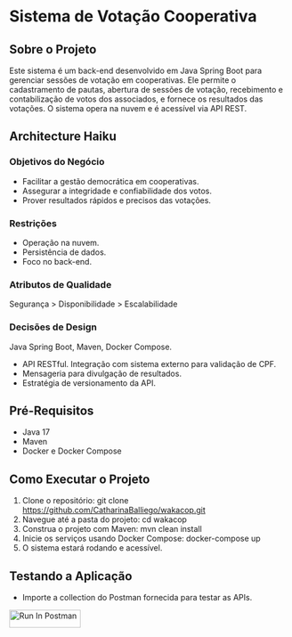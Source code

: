 # Sistema de Votação Cooperativa

## Sobre o Projeto
Este sistema é um back-end desenvolvido em Java Spring Boot para gerenciar sessões de votação em cooperativas. Ele permite o cadastramento de pautas, abertura de sessões de votação, recebimento e contabilização de votos dos associados, e fornece os resultados das votações. O sistema opera na nuvem e é acessível via API REST.

## Architecture Haiku
### Objetivos do Negócio
- Facilitar a gestão democrática em cooperativas.
- Assegurar a integridade e confiabilidade dos votos.
- Prover resultados rápidos e precisos das votações.

  
### Restrições
- Operação na nuvem.
- Persistência de dados.
- Foco no back-end.

  
### Atributos de Qualidade
Segurança > Disponibilidade > Escalabilidade

### Decisões de Design
Java Spring Boot, Maven, Docker Compose.
- API RESTful.
 Integração com sistema externo para validação de CPF.
- Mensageria para divulgação de resultados.
- Estratégia de versionamento da API.
  
## Pré-Requisitos
- Java 17
- Maven
- Docker e Docker Compose
  
## Como Executar o Projeto
1. Clone o repositório: git clone https://github.com/CatharinaBalliego/wakacop.git
2. Navegue até a pasta do projeto: cd wakacop
3. Construa o projeto com Maven: mvn clean install
4. Inicie os serviços usando Docker Compose: docker-compose up
5. O sistema estará rodando e acessível.

## Testando a Aplicação
- Importe a collection do Postman fornecida para testar as APIs.

[<img src="https://run.pstmn.io/button.svg" alt="Run In Postman" style="width: 128px; height: 32px;">](https://app.getpostman.com/run-collection/32643469-5f98dcf5-a3fe-4ca2-932e-e748b5b6337d?action=collection%2Ffork&source=rip_markdown&collection-url=entityId%3D32643469-5f98dcf5-a3fe-4ca2-932e-e748b5b6337d%26entityType%3Dcollection%26workspaceId%3D3113d6d0-e119-4822-9103-86b481006178)
